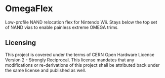 # OmegaFlex
Low-profile NAND relocation flex for Nintendo Wii. Stays below the top set of NAND vias to enable painless extreme OMEGA trims.

## Licensing

This project is covered under the terms of CERN Open Hardware Licence Version 2 - Strongly Reciprocal. This license mandates that any modifications or re-derivations of this project shall be attributed back under the same license and published as well.
